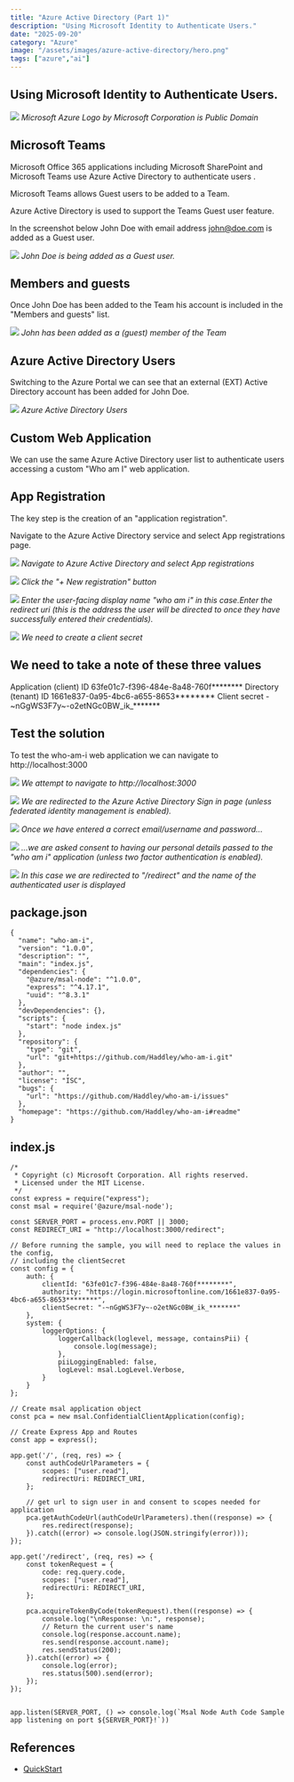 ```yaml
---
title: "Azure Active Directory (Part 1)"
description: "Using Microsoft Identity to Authenticate Users."
date: "2025-09-20"
category: "Azure"
image: "/assets/images/azure-active-directory/hero.png"
tags: ["azure","ai"]
---
```


## Using Microsoft Identity to Authenticate Users.

![](/assets/images/azure-active-directory/microsoft-azure-logo.svg)
*Microsoft Azure Logo by Microsoft Corporation is Public Domain*


## Microsoft Teams

Microsoft Office 365 applications including Microsoft SharePoint and Microsoft Teams use Azure Active Directory to authenticate users .

Microsoft Teams allows Guest users to be added to a Team. 

Azure Active Directory is used to support the Teams Guest user feature.

In the screenshot below John Doe with email address john@doe.com is added as a Guest user.

![](/assets/images/azure-active-directory/screen-shot-2021-03-31-at-6.50.37-pm-1314x906.png)
*John Doe is being added as a Guest user.*


## Members and guests

Once John Doe has been added to the Team his account is included in the "Members and guests" list.

![](/assets/images/azure-active-directory/screen-shot-2021-03-31-at-6.55.56-pm-1836x833.png)
*John has been added as a (guest) member of the Team*


## Azure Active Directory Users

Switching to the Azure Portal we can see that an external (EXT) Active Directory account has been added for John Doe.

![](/assets/images/azure-active-directory/screen-shot-2021-03-31-at-7.00.35-pm-1660x932.png)
*Azure Active Directory Users*


## Custom Web Application

We can use the same Azure Active Directory user list to authenticate users accessing a custom "Who am I" web application.


## App Registration

The key step is the creation of an "application registration". 

Navigate to the Azure Active Directory service and select App registrations page.

![](/assets/images/azure-active-directory/screen-shot-2021-03-31-at-7.28.36-pm-1836x1175.png)
*Navigate to Azure Active Directory and select App registrations*

![](/assets/images/azure-active-directory/screen-shot-2021-03-31-at-7.31.12-pm-456x178.png)
*Click the "+ New registration" button*

![](/assets/images/azure-active-directory/screen-shot-2021-03-31-at-9.20.55-pm-1730x1470.png)
*Enter the user-facing display name "who am i" in this case.Enter the redirect uri (this is the address the user will be directed to once they have successfully entered their credentials).*

![](/assets/images/azure-active-directory/screen-shot-2021-03-31-at-9.25.13-pm-1692x818.png)
*We need to create a client secret*


## We need to take a note of these three values

Application (client) ID 63fe01c7-f396-484e-8a48-760f********
Directory (tenant) ID 1661e837-0a95-4bc6-a655-8653********
Client secret -~nGgWS3F7y~-o2etNGc0BW_ik_*******


## Test the solution

To test the who-am-i web application we can navigate to http://localhost:3000

![](/assets/images/azure-active-directory/screen-shot-2021-03-31-at-9.30.32-pm-1050x226.png)
*We attempt to navigate to http://localhost:3000*

![](/assets/images/azure-active-directory/screen-shot-2021-03-31-at-9.30.53-pm-1836x977.png)
*We are redirected to the Azure Active Directory Sign in page (unless federated identity management is enabled).*

![](/assets/images/azure-active-directory/screen-shot-2021-03-31-at-9.31.03-pm-1836x982.png)
*Once we have entered a correct email/username and password...*

![](/assets/images/azure-active-directory/screen-shot-2021-03-31-at-9.31.24-pm-1836x983.png)
*...we are asked consent to having our personal details passed to the "who am i" application (unless two factor authentication is enabled).*

![](/assets/images/azure-active-directory/screen-shot-2021-03-31-at-9.31.40-pm-1836x977.png)
*In this case we are redirected to "/redirect" and the name of the authenticated user is displayed*


## package.json

```text
{
  "name": "who-am-i",
  "version": "1.0.0",
  "description": "",
  "main": "index.js",
  "dependencies": {
    "@azure/msal-node": "^1.0.0",
    "express": "^4.17.1",
    "uuid": "^8.3.1"
  },
  "devDependencies": {},
  "scripts": {
    "start": "node index.js"
  },
  "repository": {
    "type": "git",
    "url": "git+https://github.com/Haddley/who-am-i.git"
  },
  "author": "",
  "license": "ISC",
  "bugs": {
    "url": "https://github.com/Haddley/who-am-i/issues"
  },
  "homepage": "https://github.com/Haddley/who-am-i#readme"
}
```

## index.js

```text
/*
 * Copyright (c) Microsoft Corporation. All rights reserved.
 * Licensed under the MIT License.
 */
const express = require("express");
const msal = require('@azure/msal-node');

const SERVER_PORT = process.env.PORT || 3000;
const REDIRECT_URI = "http://localhost:3000/redirect";

// Before running the sample, you will need to replace the values in the config, 
// including the clientSecret
const config = {
    auth: {
        clientId: "63fe01c7-f396-484e-8a48-760f********",
        authority: "https://login.microsoftonline.com/1661e837-0a95-4bc6-a655-8653********",
        clientSecret: "-~nGgWS3F7y~-o2etNGc0BW_ik_*******"
    },
    system: {
        loggerOptions: {
            loggerCallback(loglevel, message, containsPii) {
                console.log(message);
            },
            piiLoggingEnabled: false,
            logLevel: msal.LogLevel.Verbose,
        }
    }
};

// Create msal application object
const pca = new msal.ConfidentialClientApplication(config);

// Create Express App and Routes
const app = express();

app.get('/', (req, res) => {
    const authCodeUrlParameters = {
        scopes: ["user.read"],
        redirectUri: REDIRECT_URI,
    };

    // get url to sign user in and consent to scopes needed for application
    pca.getAuthCodeUrl(authCodeUrlParameters).then((response) => {
        res.redirect(response);
    }).catch((error) => console.log(JSON.stringify(error)));
});

app.get('/redirect', (req, res) => {
    const tokenRequest = {
        code: req.query.code,
        scopes: ["user.read"],
        redirectUri: REDIRECT_URI,
    };

    pca.acquireTokenByCode(tokenRequest).then((response) => {
        console.log("\nResponse: \n:", response);
        // Return the current user's name
        console.log(response.account.name);
        res.send(response.account.name);
        res.sendStatus(200);
    }).catch((error) => {
        console.log(error);
        res.status(500).send(error);
    });
});


app.listen(SERVER_PORT, () => console.log(`Msal Node Auth Code Sample app listening on port ${SERVER_PORT}!`))
```

## References

- [QuickStart](https://docs.microsoft.com/en-us/azure/active-directory/develop/quickstart-v2-nodejs-webapp-msal)

